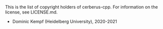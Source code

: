 This is the list of copyright holders of cerberus-cpp. For information
on the license, see LICENSE.md.

* Dominic Kempf (Heidelberg University), 2020-2021
